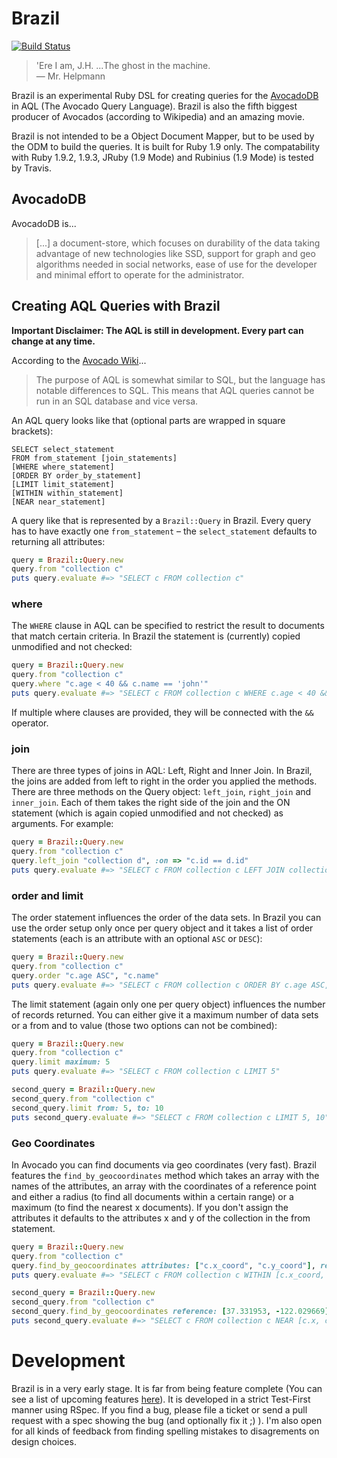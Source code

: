 # Brazil

[![Build Status](https://secure.travis-ci.org/moonglum/brazil.png?branch=master)](http://travis-ci.org/moonglum/brazil)

> 'Ere I am, J.H. ...The ghost in the machine.   
  &mdash; Mr. Helpmann

Brazil is an experimental Ruby DSL for creating queries for the [AvocadoDB](https://github.com/triAGENS/AvocadoDB) in AQL (The Avocado Query Language). Brazil is also the fifth biggest producer of Avocados (according to Wikipedia) and an amazing movie.

Brazil is not intended to be a Object Document Mapper, but to be used by the ODM to build the queries. It is built for Ruby 1.9 only. The compatability with Ruby 1.9.2, 1.9.3, JRuby (1.9 Mode) and Rubinius (1.9 Mode) is tested by Travis.

## AvocadoDB

AvocadoDB is...

> [...] a document-store, which focuses on durability of the data taking advantage of new technologies like SSD, support for graph and geo algorithms needed in social networks, ease of use for the developer and minimal effort to operate for the administrator.

## Creating AQL Queries with Brazil

**Important Disclaimer: The AQL is still in development. Every part can change at any time.**

According to the [Avocado Wiki](https://github.com/triAGENS/AvocadoDB/wiki/AQL)...

> The purpose of AQL is somewhat similar to SQL, but the language has notable differences to SQL. This means that AQL queries cannot be run in an SQL database and vice versa.

An AQL query looks like that (optional parts are wrapped in square brackets):

    SELECT select_statement
    FROM from_statement [join_statements]
    [WHERE where_statement]
    [ORDER BY order_by_statement]
    [LIMIT limit_statement]
    [WITHIN within_statement]
    [NEAR near_statement]

A query like that is represented by a `Brazil::Query` in Brazil. Every query has to have exactly one `from_statement` – the `select_statement` defaults to returning all attributes:

```ruby
query = Brazil::Query.new 
query.from "collection c"
puts query.evaluate #=> "SELECT c FROM collection c"
```

### where

The `WHERE` clause in AQL can be specified to restrict the result to documents that match certain criteria. In Brazil the statement is (currently) copied unmodified and not checked:

```ruby
query = Brazil::Query.new 
query.from "collection c"
query.where "c.age < 40 && c.name == 'john'"
puts query.evaluate #=> "SELECT c FROM collection c WHERE c.age < 40 && c.name == 'john'"
```

If multiple where clauses are provided, they will be connected with the `&&` operator.

### join

There are three types of joins in AQL: Left, Right and Inner Join. In Brazil, the joins are added from left to right in the order you applied the methods. There are three methods on the Query object: `left_join`, `right_join` and `inner_join`. Each of them takes the right side of the join and the ON statement (which is again copied unmodified and not checked) as arguments. For example:

```ruby
query = Brazil::Query.new 
query.from "collection c"
query.left_join "collection d", :on => "c.id == d.id"
puts query.evaluate #=> "SELECT c FROM collection c LEFT JOIN collection d ON (c.id == d.id)"
```

### order and limit

The order statement influences the order of the data sets. In Brazil you can use the order setup only once per query object and it takes a list of order statements (each is an attribute with an optional `ASC` or `DESC`):

```ruby
query = Brazil::Query.new 
query.from "collection c"
query.order "c.age ASC", "c.name"
puts query.evaluate #=> "SELECT c FROM collection c ORDER BY c.age ASC, c.name"
```

The limit statement (again only one per query object) influences the number of records returned. You can either give it a maximum number of data sets or a from and to value (those two options can not be combined):

```ruby
query = Brazil::Query.new 
query.from "collection c"
query.limit maximum: 5
puts query.evaluate #=> "SELECT c FROM collection c LIMIT 5"

second_query = Brazil::Query.new 
second_query.from "collection c"
second_query.limit from: 5, to: 10
puts second_query.evaluate #=> "SELECT c FROM collection c LIMIT 5, 10"
```

### Geo Coordinates

In Avocado you can find documents via geo coordinates (very fast). Brazil features the `find_by_geocoordinates` method which takes an array with the names of the attributes, an array with the coordinates of a reference point and either a radius (to find all documents within a certain range) or a maximum (to find the nearest x documents). If you don't assign the attributes it defaults to the attributes x and y of the collection in the from statement.

```ruby
query = Brazil::Query.new 
query.from "collection c"
query.find_by_geocoordinates attributes: ["c.x_coord", "c.y_coord"], reference: [37.331953, -122.029669], radius: 50
puts query.evaluate #=> "SELECT c FROM collection c WITHIN [c.x_coord, c.y_coord], [37.331953, -122.029669], 50"

second_query = Brazil::Query.new 
second_query.from "collection c"
second_query.find_by_geocoordinates reference: [37.331953, -122.029669], maximum: 20
puts second_query.evaluate #=> "SELECT c FROM collection c NEAR [c.x, c.y], [37.331953, -122.029669], 20"
```

# Development

Brazil is in a very early stage. It is far from being feature complete (You can see a list of upcoming features [here](https://github.com/moonglum/brazil/issues?labels=enhancement&sort=created&direction=desc&state=open&page=1)). It is developed in a strict Test-First manner using RSpec. If you find a bug, please file a ticket or send a pull request with a spec showing the bug (and optionally fix it ;) ). I'm also open for all kinds of feedback from finding spelling mistakes to disagrements on design choices.